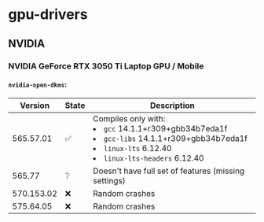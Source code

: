 # gpu-drivers

## NVIDIA

### NVIDIA GeForce RTX 3050 Ti Laptop GPU / Mobile

#### `nvidia-open-dkms`:

| Version | State | Description |
|--------|---------|-|
| 565.57.01 | ✅  | Compiles only with: <li>`gcc` 14.1.1+r309+gbb34b7eda1f</li><li>`gcc-libs` 14.1.1+r309+gbb34b7eda1f</li><li>`linux-lts` 6.12.40</li><li>`linux-lts-headers` 6.12.40</li> |
| 565.77 | ❔ | Doesn't have full set of features (missing settings) |
| 570.153.02 | ❌ | Random crashes |
| 575.64.05 | ❌ | Random crashes |
